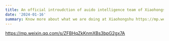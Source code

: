 ```yaml
---
title: An official introudction of auido intelligence team of Xiaohongshu
date: '2024-01-16'
summary: Know more about what we are doing at Xiaohongshu https://mp.weixin.qq.com/s/ZFBHqZkKnmXBs3bpG2gx7A
---
```

https://mp.weixin.qq.com/s/ZFBHqZkKnmXBs3bpG2gx7A


